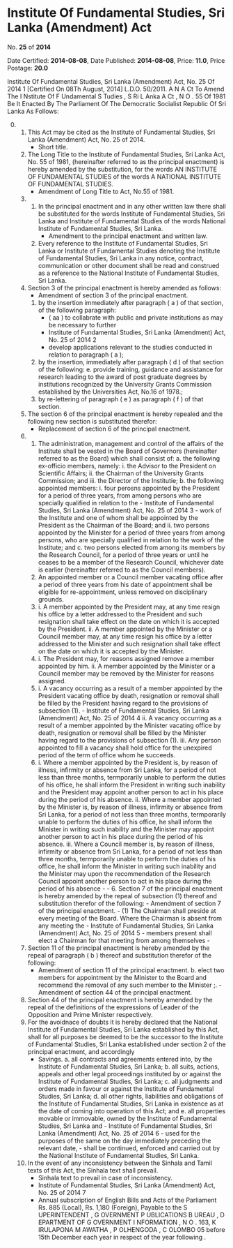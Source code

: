 # Institute Of Fundamental Studies, Sri Lanka (Amendment) Act

No. **25** of **2014**

Date Certified: **2014-08-08**, Date Published: **2014-08-08**, Price: **11.0**, Price Postage: **20.0**

Institute Of Fundamental Studies, Sri Lanka (Amendment) Act, No. 25 Of 2014 1
[Certified On 08Th August, 2014]
L.D.O. 50/2011.
A N  A Ct   To   Amend   The  I Nstitute   Of  F Undamental S Tudies , S Ri  L Anka  A Ct , N O . 55  Of  1981
Be It Enacted By The Parliament Of The Democratic Socialist Republic Of Sri Lanka As Follows:

0. 
    1. This Act may be cited as the Institute of Fundamental Studies, Sri Lanka (Amendment) Act, No. 25 of 2014.
        - Short title.
    2. The Long Title to the Institute of Fundamental Studies, Sri Lanka Act, No. 55 of 1981, (hereinafter referred to as the principal enactment) is hereby amended by the substitution, for the words AN INSTITUTE OF FUNDAMENTAL STUDIES of the words A NATIONAL INSTITUTE OF FUNDAMENTAL STUDIES.
        - Amendment of Long Title to Act, No.55 of 1981.
    3. 
        1. In the principal enactment and in any other written law there shall be substituted for the words Institute of Fundamental Studies, Sri Lanka and Institute of Fundamental Studies of the words National Institute of Fundamental Studies, Sri Lanka.
            - Amendment to the principal enactment and written law.
        2. Every reference to the Institute of Fundamental Studies, Sri Lanka or Institute of Fundamental Studies denoting the Institute of Fundamental Studies, Sri Lanka in any notice, contract, communication or other document shall be read and construed as a reference to the National Institute of Fundamental Studies, Sri Lanka.
    4. Section 3 of the principal enactment is hereby amended as follows:
        - Amendment of section 3 of the principal enactment.
        1. by the insertion immediately after paragraph ( a ) of that section, of the following paragraph:
            - ( aa ) to collabrate with public and private institutions as may be necessary to further
            - Institute of Fundamental Studies, Sri Lanka (Amendment) Act, No. 25 of 2014 2
            - develop applications relevant to the studies conducted in relation to paragraph ( a );
        2. by the insertion, immediately after paragraph ( d ) of that section of the following:
            e. provide training, guidance and assistance for research leading to the award of post graduate degrees by institutions recognized by the University Grants Commission established by the Universities Act, No.16 of 1978.;
        3. by re-lettering of paragraph ( e ) as paragraph ( f ) of that section.
    5. The section 6 of the principal enactment is hereby repealed and the following new section is substituted therefor:
        - Replacement of section 6 of the principal enactment.
    6. 
        1. The administration, management and control of the affairs of the Institute shall be vested in the Board of Governors (hereinafter referred to as the Board)  which shall consist of:
            a. the following  ex-officio  members, namely:
                i. the Advisor to the President on Scientific Affairs;
                ii. the Chairman of the University Grants Commission; and
                iii. the Director of the Institutie;
            b. the following appointed members:
                i. four perosns appointed by the President for a period of three years, from among persons who are specially qualified in relation to the
                    - Institute of Fundamental Studies, Sri Lanka (Amendment) Act, No. 25 of 2014 3
                    - work of the Institute and one of whom shall be appointed by the President as the Chairman of the Board; and
                ii. two persons appointed by the Minister for a period of three years from among persons, who are specially qualified in relation to the work of the Institute; and
            c. two persons elected from among its members by the Research Council, for a period of three years or until he ceases to be a member of the Research Council, whichever date is earlier (hereinafter referred to as the Council members).
        2. An appointed member or a Council member vacating office after a period of three years from his date of appointment shall be eligible for re-appointment, unless removed on disciplinary grounds.
        3. 
            i. A member appointed by the President may, at any time resign his office by a letter addressed to the President and such resignation shall take effect on the date on which it is accepted by the President.
                ii. A member appointed by the Minister or a Council member may, at any time resign his office by a letter addressed to the Minister and such resignation shall take effect on the date on which it is accepted by the Minister.
        4. 
            i. The President may, for reasons assigned remove a member appointed by him.
                ii. A member appointed by the Minister or a Council member may be removed by the Minister for reasons assigned.
        5. 
            i. A vacancy occurring as a result of a member appointed by the President vacating office by death, resignation or removal shall be filled by the President having regard to the provisions of subsection (1).
                - Institute of Fundamental Studies, Sri Lanka (Amendment) Act, No. 25 of 2014 4
                ii. A vacancy occurring as a result of a member appointed by the Minister vacating office by death, resignation or removal shall be filled by the Minister having regard to the provisions of subsection (1).
                iii. Any person appointed to fill a vacancy shall hold office for the unexpired period of the term of office whom he succeeds.
        6. 
            i. Where a member appointed by the President is, by reason of illness, infirmity or absence from Sri Lanka, for a period of not less than three months, termporarily unable to perform the duties of his office, he shall inform the President in writing such inability and the President may appoint another person to act in his place during the period of his absence.
                ii. Where a member appointed by the Minister is, by reason of illness, infirmity or absence from Sri Lanka, for a period of not less than three months, termporarily unable to perform the duties of his office, he shall inform the Minister in writing such inability and the Minister may appoint another person to act in his place during the period of his absence.
                iii. Where a Council member is, by reason of illness, infirmity or absence from Sri Lanka, for a period of not less than three months, termporarily unable to perform the duties of his office, he shall inform the Minister in writing such inability and the Minister may upon the recommendation of the Research Council appoint another person to act in his place during the period of his absence
                    - 
                    - 6. Section 7 of the principal enactment is hereby amended by the repeal of subsection (1) thereof and substitution therefor of the following:
                    - Amendment of section 7 of the principal enactment.
                    - (1) The Chairman shall preside at every meeting of the Board. Where the Chairman is absent from any meeting the
                    - Institute of Fundamental Studies, Sri Lanka (Amendment) Act, No. 25 of 2014 5
                    - members present shall elect a Chairman for that meeting from among themselves
                    - 
    7. Section 11 of the principal enactment is hereby amended by the repeal of  paragraph ( b ) thereof and substitution therefor of the following:
        - Amendment of section 11 of the principal enactment.
            b. elect two members for appointment by the Minister to the Board and recommend the removal of any such member to the Minister ;.
                - Amendment of section 44 of the principal enactment.
    8. Section 44 of the principal enactment is hereby amended by the repeal of the definitions of the expressions of Leader of the Opposition and Prime Minister respectively.
    9. For the avoidnace of doubts it is hereby declared that the National Institute of Fundamental Studies, Sri Lanka established by this Act, shall for all purposes be deemed to be the successor to the Institute of Fundamental Studies, Sri Lanka established under section 2 of the principal enactment, and accordingly
        - Savings.
            a. all contracts and agreements entered into, by the Institute of Fundamental Studies, Sri Lanka;
            b. all suits, actions, appeals and other legal proceedings instituted by or against the Institute of Fundamental Studies, Sri Lanka;
            c. all judgments and orders made in favour or against the Institute of Fundamental Studies, Sri Lanka;
            d. all other rights, liabilities and obligations of the Institute of Fundamental Studies, Sri Lanka in existence as at the date of coming into operation of this Act; and
            e. all properties movable or immovable, owned by the Institute of Fundamental Studies, Sri Lanka and
                - Institute of Fundamental Studies, Sri Lanka (Amendment) Act, No. 25 of 2014 6
                - used for the purposes of the same on the day immediately preceding the relevant date,
                - shall be continued, enforced and carried out by the National Institute of Fundamental Studies, Sri Lanka.
    10. In the event of any  inconsistency between the Sinhala and Tamil texts of this Act, the Sinhala text shall prevail.
        - Sinhala text to prevail in case of inconsistency.
        - Institute of Fundamental Studies, Sri Lanka (Amendment) Act, No. 25 of 2014 7
        - Annual subscription of English Bills and Acts of the Parliament Rs. 885 (Local), Rs. 1,180 (Foreign), Payable to the S UPERINTENDENT , G OVERNMENT  P UBLICATIONS  B UREAU , D EPARTMENT   OF G OVERNMENT  I NFORMATION , N O . 163, K IRULAPONA  M AWATHA , P OLHENGODA , C OLOMBO  05 before 15th December each year in respect of the year following .
